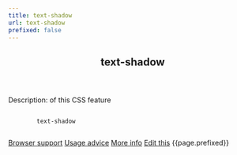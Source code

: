 ```yaml
---
title: text-shadow
url: text-shadow
prefixed: false
---
```


<article id="text-shadow" class="feature prefix-{{page.prefixed}}">
	<header class="feature__header">
		<h2>text-shadow</h2>
	</header>
	<p class="feature__description">
		Description: of this CSS feature
	</p>
	<pre class="feature__code"><code>
		text-shadow
	</code></pre>
	<footer class="feature__footer">
		<a href="http://caniuse.com/text-shadow">Browser support</a> 
		<a href="http://html5please.com/#text-shadow">Usage advice</a> 
		<a href="http://www.css3files.com/text-shadow">More info</a> 
		<a href="https://github.com/davidhund/shouldiprefix/blob/ghpages/_posts/{{page.title}}.md">Edit this</a> 
		<span class="feature__prefix">{{page.prefixed}}</span>
	</footer>
</article>

